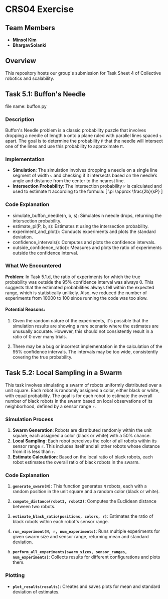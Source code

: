 # CRS04 Exercise

## Team Members
- **Minsol Kim**
- **BhargavSolanki**

## Overview
This repository hosts our group's submission for Task Sheet 4 of Collective robotics and scalability.



## Task 5.1: Buffon's Needle
file name: buffon.py

### Description
Buffon's Needle problem is a classic probability puzzle that involves dropping a needle of length `b` onto a plane ruled with parallel lines spaced `s` apart. 
The goal is to determine the probability `P` that the needle will intersect one of the lines and use this probability to approximate π.

### Implementation
- **Simulation**: The simulation involves dropping a needle on a single line segment of width `s` and checking if it intersects based on the needle’s angle and distance from the center to the nearest line.
- **Intersection Probability**: The intersection probability `P` is calculated and used to estimate π according to the formula:
  \[
  \pi \approx \frac{2b}{sP}
  \]

### Code Explanation
- simulate_buffon_needle(n, b, s): Simulates n needle drops, returning the intersection probability.
- estimate_pi(P, b, s): Estimates π using the intersection probability.
- experiment_and_plot(): Conducts experiments and plots the standard deviation.
- confidence_intervals(): Computes and plots the confidence intervals.
- outside_confidence_ratio(): Measures and plots the ratio of experiments outside the confidence interval.


### What We Encountered
**Problem**: In Task 5.1.d, the ratio of experiments for which the true probability was outside the 95% confidence interval was always 0. This suggests that the estimated probabilities always fell within the expected range, which is statistically unlikely. 
Also, we reduced the number of experiments from 10000 to 100 since running the code was too slow.

#### Potential Reasons:
1. Given the random nature of the experiments, it's possible that the simulation results are showing a rare scenario where the estimates are unusually accurate. However, this should not consistently result in a ratio of 0 over many trials.

3. There may be a bug or incorrect implementation in the calculation of the 95% confidence intervals. The intervals may be too wide, consistently covering the true probability.


## Task 5.2: Local Sampling in a Swarm

This task involves simulating a swarm of robots uniformly distributed over a unit square. Each robot is randomly assigned a color, either black or white, with equal probability. The goal is for each robot to estimate the overall number of black robots in the swarm based on local observations of its neighborhood, defined by a sensor range `r`.


### Simulation Process
1. **Swarm Generation**: Robots are distributed randomly within the unit square, each assigned a color (black or white) with a 50% chance.
2. **Local Sampling**: Each robot perceives the color of all robots within its sensor range `r`. This includes itself and all other robots whose distance from it is less than `r`.
3. **Estimate Calculation**: Based on the local ratio of black robots, each robot estimates the overall ratio of black robots in the swarm.

### Code Explanation
1. **`generate_swarm(N)`**: This function generates `N` robots, each with a random position in the unit square and a random color (black or white).


2. **`compute_distance(robot1, robot2)`**: Computes the Euclidean distance between two robots.


3. **`estimate_black_ratio(positions, colors, r)`**: Estimates the ratio of black robots within each robot's sensor range.
   
    
4. **`run_experiment(N, r, num_experiments)`**: Runs multiple experiments for given swarm size and sensor range, returning mean and standard deviation.
   
    
5. **`perform_all_experiments(swarm_sizes, sensor_ranges, num_experiments)`**: Collects results for different configurations and plots them.
 
    
### Plotting
- **`plot_results(results)`**: Creates and saves plots for mean and standard deviation of estimates.
   
